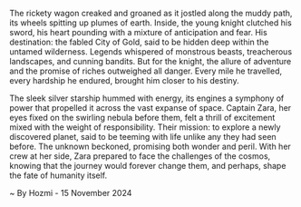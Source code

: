 
The rickety wagon creaked and groaned as it jostled along the muddy path, its wheels spitting up plumes of earth. Inside, the young knight clutched his sword, his heart pounding with a mixture of anticipation and fear. His destination: the fabled City of Gold, said to be hidden deep within the untamed wilderness. Legends whispered of monstrous beasts, treacherous landscapes, and cunning bandits. But for the knight, the allure of adventure and the promise of riches outweighed all danger. Every mile he travelled, every hardship he endured, brought him closer to his destiny.

The sleek silver starship hummed with energy, its engines a symphony of power that propelled it across the vast expanse of space. Captain Zara, her eyes fixed on the swirling nebula before them, felt a thrill of excitement mixed with the weight of responsibility. Their mission: to explore a newly discovered planet, said to be teeming with life unlike any they had seen before. The unknown beckoned, promising both wonder and peril. With her crew at her side, Zara prepared to face the challenges of the cosmos, knowing that the journey would forever change them, and perhaps, shape the fate of humanity itself. 

~ By Hozmi - 15 November 2024
